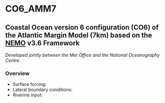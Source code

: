# CO6_AMM7

## Coastal Ocean version 6 configuration (CO6) of the Atlantic Margin Model (7km) based on the [NEMO](https://www.nemo-ocean.eu) v3.6 Framework 

*Developed jointly between the Met Office and the National Oceanography Centre.* 

### Overview
* Surface forcing:
* Lateral boundary conditions:
* Riverine input:
